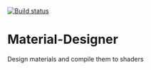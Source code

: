 [![Build status](https://ci.appveyor.com/api/projects/status/7c8g5x5n3pv5re0l?svg=true)](https://ci.appveyor.com/project/MatthewLowe/material-designer)

# Material-Designer
Design materials and compile them to shaders
